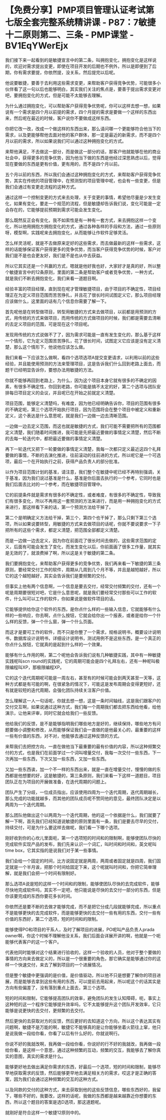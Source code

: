 # 【免费分享】PMP项目管理认证考试第七版全套完整系统精讲课 - P87：7敏捷十二原则第二、三条 - PMP课堂 - BV1EqYWerEjx

我们接下来一起看到的是敏捷宣言中的第二条，叫拥抱变化，拥抱变化是这样说的，欢迎对需求提出变更，即使在项目开发的后期也不例外，所以是即便到了后期，你有需求要提，你依然提，没关系，然后提完以后呢。

他说要敏捷，要善于去利用这些需求变更，来帮助客户获得竞争优势，可能很多小伙伴看了这一句以后也能够明白，其实我们关注的焦点是，要善于提出需求变更对吧，要拥抱变化的方式，但是可能不太能够去理解。

为什么通过拥抱变化，可以帮助客户获得竞争优势呢，你可以这样去想一想，如果说有一个需求是四个月以前提的需求，四个月提的需求是要做一个这样的东西出来，然后呢在最近的时候，客户说你不要做成这样东西。

你把它改一改，改成一个做这样的东西出来，那么请问哪一个更能够符合他当下的需求，以及更能够帮他去面对他的客户群体，那一定是最近的新需求，而不是四个月以前的需求，所以如果说我们可以通过这种拥抱变化的方式。

来帮他满足，不去做这一部分，而是做这一部分的话，那客户他就能够在他的商业社会中，获得更多的竞争优势，因为他当下做的东西是他经过深思熟虑以后，觉得现在要做的东西是更有价值，更有用的，而不是四个月以前。

五个月以前的东西，所以我们会通过这种拥抱变化的方式，来帮助客户获得竞争优势，其实在传统的项目管理中，在预测型的项目管理中呢，也会有一些变更，但是我们会通过有变更走流程的这种方式。

通过这样一个控制变更的方式来去处理，关于变更的事情，希望他尽量是少发生变化，如果有变化，要走一个规范的流程，但是敏捷却告诉我们说，变化可能是一定会存在的，它能够提前预期到需求可能会发生变化。

那么既然反正会有变化，我不如索性是有一种有一套方式，来去拥抱这样一个变化，所以他用拥抱方拥抱变化的方式，通过各种各样的手段和方法，通过一些原则呀，模型啊，实践呢来去拥抱变化，从而能够让作软件足够灵活。

怎么样灵活呢，就是不去做原来定好的这些需求，而去做最新的这样一些需求，这样的话能够保证客户获得更多的竞争优势，而当客户获得竞争优势的时候，客户对我们是不是也会更友好，我们是不是也从中去获益。

所以它其实还是一个共赢的方式，嗯就是他好我也好，大家好才是真的好，所以整个敏捷宣言中的12条原则，里面的第二条是帮助客户或者竞争优势，一种方式，就是我们不断去拥抱变化，我们来看一道题目啊。

经验丰富的项目经理，直到现在呢才管理敏捷项目，由于项目的不确定性，项目经理正在为定义项目范围而苦苦挣扎，并且花了很长时间试图定义它，那么项目经理应该做什么，这里面的话有几个信息你需要了解一下。

首先呢他是在转型做项目，转型用敏捷的方式来去做项目，以前都是用预测的方式，用传统的方式来做项目，而用传统的方式做项目的时候，我们都是需要去清晰的去定义项目的范围，可是现在这个项目呢。

发现用传统的方式说做不了了，因为需求可能是一直有发生变化的，那么基于这样一个情形，它为定义范围苦苦挣扎，花了很长时间，试图定义它应该是没有定义清楚，那么这个情形下，他说他应该怎么做。

我们来看一下应该怎么做啊，看四个选项选项A提交变更请求，以利用以前的这些经验，并且能使用预测的方法来管理项目，这是告诉我们什么回到老路上面去，而题干已经明显告诉你，要想办法用敏捷的方法。

你就不能够再回到老路上，为什么，因为这个项目本身它就有很多的不确定的因素，有很多不确定性，你回到老路，你可能是搞不太定的好，第二个选项与团队安排每日项目定义的会议，并且呢已在开始之前就定义清楚。

项目范围，能够定义清楚吗，有难度，因为他已经明确告诉你，项目的范围有很多的不确定呃，第三个选项开始执行项目，因为范围将会在整个项目中被定义和重新定义，这个表达是什么意思呢，就是我们一边做一边去清晰范围。

一边做一边去定义范围，而这也就是敏捷的方式，我们可能不需要把所有的范围都定义清楚，我们随着时间推进，我可能是先把最近要做的事情定义清楚，然后不断的去每一轮迭代中，都把最近要做的事情定义清楚。

再下一轮迭代又把下一轮要做的事情定义清楚，我每一次都只定义最近这四个礼拜要做的事情，不断的去演化推进，往前滚动的往前进的方式，所以呢它是一个可选项，最后一个在开始执行之前，获得产品负责人的部分批准。

以作为项目范围计划的基准，请注意，我们整个在敏捷中呢已经不再特别强调，关于基准，因为我们说过基准是什么，基准是你后面去执行的一个参考，它同时也是我们后面去比对的一个参考，而在敏捷项目管理中。

它的前提条件就是需求有很多的不确定性，或者难度，有很多的不确定性，导致我们有很多变化，所以不再用这一套预测的方法来进行，而是用一种拥抱变化的方式来进行，那这样看下来的话，第一个预测方法给干掉了。

第二个是明确定义方法给干掉，第三个，第四个也干掉了，那么只剩下第三个选项，所以如果说要转型，用敏捷的方式来去做项目的话呢，你就不要说要求一下子把所有的这些个需求，都定义清楚，把范围全部都定义清楚。

而是一边做一边去定义，因为你在前面花了很长时间去做的，这些需求范围的定义，后面有可能会发生了变化，而发生变化以后，你前面画了很多工作量，就其实是无效的了，就浪费掉了啊，所以这是关于敏捷的第二条。

我们要拥抱变化，来帮助客户获得更多的竞争优势，我们再来看一下敏捷的第三条原则，要经常交付工作的软件，周期从几周到几个月不等，并且是越短越好，所以它的这个越短越好，其实会告诉我们是要频繁的交付。

但事实上他有两个信息啊，一个信息是要去交付，经常交付频繁的交付，还有一个呢是周期要很短对吧，它是什么意思呢，就是我们要经常交付那些可以工作的软件，什么叫可以工作的软件，你如果说是做软件项目的话。

它能够提供给你这个软件的东西，是你点什么样的一些输入信息，它就能够有什么样的一些响应，你去啊，点什么按钮，它就会给你出一个报表，或者是给你一个什么样的反馈，弹一个什么窗，弹一个什么页面。

而这才是要可工作的软件，而不只是你整了一个需求，规格说明书，概要设计说明书，数据库设计说明书，详细设计说明书，测试用例不是这些东西，是一个真正的你点什么按钮，它就真的是起到什么样的一个效果。

能够有什么作用的啊，第二个呢他会告诉我们说有几种敏捷实践，其中有一种敏捷实践呢叫scn round的实践呢，它的周期可能会是四个礼拜左右，还有一种呢叫极限编程叫XP，那极限编程XP。

它的这个迭代周期呢可能是一周左右，甚至有的时候可能会到两天甚至一天等，这种方式都是有可能的啊，在很紧急的情况下，可能这是发布周期会变得更短好，还有就是较短的迭代周期，会强化团队持续关注客户价值。

怎么理解这一人一句话呢，你就去想一想，这是一条时间轴线，这是我们跟客户的交付交互啊，如果说通过这种方式，我们每一个周期我们都去把东西给他看，给他演示，让他来评审，同时它就会给我们一些反馈。

他给我们的反馈，是不是能够指明我们哪些地方是好的，继续保持，哪些地方有问题要做小调整和修改，从而能够保证我们会一直做的是他最关心的，最重要的这样一些有价值的东西，对不对，他能够去通过这种反馈的方式。

来帮我们去把控方向，一直在做他当下最重要的最有价值的内容，所以这种频繁交付的方式，也是我们在前面学过一个词叫增量交付，我每一次交付一些东西，下一次再加一些东西，下次又加一些东西，又加一些东西。

又加一些东西诶，加一个不一样的东西出来，就是一直在增量交付，慢慢的做的东西都是他想要的好，这是敏捷的，第三条原则，我们来看一下这样一道题目，项目团队正在为项目的开展做准备，在迭代周期的问题上。

团队产生了分歧，一位成员指出，应该使用四周为一个迭代周期，迭代周期越长，那么完成的功能就越多，而其他的团队成员呢不赞同他的意见，最终团队决定是以两周为一个迭代周期。

那么团队他做出这个以两周为一个迭代周期，他的这一个依据是什么，我们就要了解一下啊，首先我们已经知道说敏捷的原则里面有一条，我们是要去尽早的交付，持续交付，可是为什么要这样去做呢，我们看一下哪个选项。

刚好收到你的心坎儿里面呃，第一个选项短的时间和的限制啊，能够使团队尽快的完成软件实现产品的发布，我们先来认识一个词汇，叫时间和时间和，英文呢叫time box，它其实指的是说我们对于某一些事情。

我们会给一个固定的时间，比方说固定就是两周，两周或者固定就是四周，我们固定就是一个半月诶，把那个时间给固定下来，这个呢就叫时间和，你把它简单理解，就是我们会把一个时间有限制好。

那么选项A说是短的这样一个时间和的限制，能够使团队尽快的去完成软件，能够尽快地完成软件吗，其实不一定吧，他只能说是尽快的去交付一部分的东西，但是你该要完成的东西你要花多长时间。

你依然还是要不断的去做才能够完成，而不是把它分成几段就能够完成，所以重点不是能够更快的去完成软件，而是能够更快的去交付一些有用的东西，交付一些有价值的东西好，第二个选项，短的时间和的限制。

能够使得PO和项目的干系人，及时了解项目的进展，PO呢叫产品负责人prada owner啊，你这个时候不理解他没关系，我们后面会详展开讲的啊，他就是一个呃能够代表客户的这一个客户。

代表他同时能够对这个结果进行验收的，这样一个验收的人员，他对于整个要做的事情的方向来去做定义的，所以是一个很重要的角色，那它确实是能够通过你的这样一个快速交付，来去了解到项目的一个进展情况。

但是整个敏捷中更强调的是价值，是价值驱动，所以他不只是想要了解你的项目进展，而是能够去拿到这些有用的东西，可以提前去用起来，所以呢这个的话其实是方向有些偏差了，没有落到重点上面去，第三个选项。

短的时间和限制，它能够提高团队的效率，避免团队的发生认知障碍，呃，事实上这种短的这一个程序它能够提升效率吗，它不太能够提升这个团队开发效率，它只能够是说更快的去交付，更频繁的去交付。

然后更快的去获取对方的反馈，然后更好的去知道这个方向，所以这个表达其实有问题啊，敏捷不是万能的啊，敏捷它不能够真的是让你能够坐着火箭往上窜，他只是说我做一段给你看，你看了以后有什么好的，你就说啊行。

你说不好的我就改啊，我再做一段给你看，你说好的行不好的我就改，我再做一段给你看，是这样一个意思，通过这种频繁的互动，频繁的交互，我能够去了解你真实的意图，真实的需求是什么。

能够更好地去做出满足你需求的东西，好最后一个选项，短的时间和限制，能够尽早地获取需求的反馈，然后能够更早地去满足相关方的需求，哎这才是正确的答案，因为我们会通过这种频繁的交互的这种方式。

以及同款的交付的这种方式，来去获取到他的这些反馈信息，哪些东西好的，我留下，哪些不好的，我要改，这样的话呢，我做的东西都是越来越靠近你想要的东西，所以这个题目的答案是选D选项，那这道题呢。

就刚好是符合这样一个敏捷12原则中的。